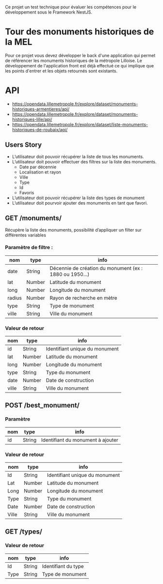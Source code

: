 
Ce projet un test technique pour évaluer les compétences pour le développement sous le Framework NestJS.

# Tour des monuments historiques de la MEL

Pour ce projet vous devez développer le back d'une application qui permet de référencer les monuments historiques de la métropole Lilloise. Le développement de l'application front est déjà effectué ce qui implique que les points d'entrer et les objets retournés sont existants.

# API

- https://opendata.lillemetropole.fr/explore/dataset/monuments-historiques-armentieres/api/
- https://opendata.lillemetropole.fr/explore/dataset/monuments-historiques-lille/api/
- https://opendata.lillemetropole.fr/explore/dataset/liste-monuments-historiques-de-roubaix/api/


## Users Story
- L’utilisateur doit pouvoir récupérer la liste de tous les monuments. 
- L’utilisateur doit pouvoir effectuer des filtres sur la liste des monuments.
    - Date par décennie
    - Localisation et rayon
    - Ville
    - Type
    - Id
    - Favoris
- L’utilisateur doit pouvoir récupérer la liste des types de monument
- L’utilisateur doit pourvoir ajouter des monuments en tant que favori.


## GET /monuments/
Récupère la liste des monuments, possibilité d’appliquer un filter sur différentes variables

### Paramètre de filtre : 
| nom  	| type 	| info 	|
|------	|------	|------	|
| date  |	String |	Décennie de création du monument (ex : 1880 ou 1950…) |
| lat   |	Number |	Latitude du monument |
| long  |	Number |	Longitude du monument |
| radius    |	Number | 	Rayon de recherche en mètre |
| type  |	String |	Type de monument |
| ville |	String |	Ville du monument |

### Valeur de retour


| nom  	| type 	| info 	|
|------	|------	|------	|
| id |	String |	Identifiant unique du monument|
| lat |	Number |	Latitude du monument|
| long |	Number |	Longitude du monument|
| type |	String |	Type du monument|
| date |	Number |	Date de construction|
| ville |	String |	Ville du monument|

    
## POST /best_monument/


### Paramètre
| nom  	| type 	| info 	|
|------	|------	|------	|
|id |	String |	Identifiant du monument à ajouter |

### Valeur de retour 
| nom  	| type 	| info 	|
|------	|------	|------	|
| Id |	String | 	Identifiant unique du monument |
| Lat |	Number | 	Latitude du monument |
| Long |	Number | 	Longitude du monument |
| Type |	String | 	Type du monument |
| Date |	Number | 	Date de construction |
| Ville |	String | 	Ville du monument |


## GET /types/
### Valeur de retour

| nom  	| type 	| info 	|
|------	|------	|------	|
|Id | 	String |	Identifiant du type |
|Type | 	String |	Type de monument |
